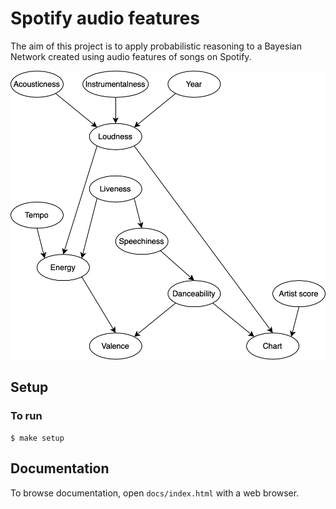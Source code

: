 # Spotify audio features

The aim of this project is to apply probabilistic reasoning to a Bayesian Network created using audio features of songs on Spotify.

![network](images/network.png)

## Setup

### To run

```console
$ make setup
```

## Documentation

To browse documentation, open `docs/index.html` with a web browser.